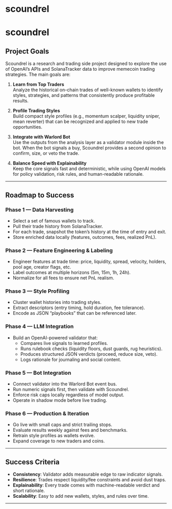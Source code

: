 # scoundrel

# scoundrel

## Project Goals
Scoundrel is a research and trading side project designed to explore the use of OpenAI’s APIs and SolanaTracker data to improve memecoin trading strategies. The main goals are:

1. **Learn from Top Traders**  
   Analyze the historical on-chain trades of well-known wallets to identify styles, strategies, and patterns that consistently produce profitable results.

2. **Profile Trading Styles**  
   Build compact style profiles (e.g., momentum scalper, liquidity sniper, mean reverter) that can be recognized and applied to new trade opportunities.

3. **Integrate with Warlord Bot**  
   Use the outputs from the analysis layer as a validator module inside the bot. When the bot signals a buy, Scoundrel provides a second opinion to confirm, size, or veto the trade.

4. **Balance Speed with Explainability**  
   Keep the core signals fast and deterministic, while using OpenAI models for policy validation, risk rules, and human-readable rationale.

---

## Roadmap to Success

### Phase 1 — Data Harvesting
- Select a set of famous wallets to track.
- Pull their trade history from SolanaTracker.
- For each trade, snapshot the token’s history at the time of entry and exit.
- Store enriched data locally (features, outcomes, fees, realized PnL).

### Phase 2 — Feature Engineering & Labeling
- Engineer features at trade time: price, liquidity, spread, velocity, holders, pool age, creator flags, etc.
- Label outcomes at multiple horizons (5m, 15m, 1h, 24h).
- Normalize for all fees to ensure net PnL realism.

### Phase 3 — Style Profiling
- Cluster wallet histories into trading styles.
- Extract descriptors (entry timing, hold duration, fee tolerance).
- Encode as JSON “playbooks” that can be referenced later.

### Phase 4 — LLM Integration
- Build an OpenAI-powered validator that:
  - Compares live signals to learned profiles.
  - Runs rulebook checks (liquidity floors, dust guards, rug heuristics).
  - Produces structured JSON verdicts (proceed, reduce size, veto).
  - Logs rationale for journaling and social content.

### Phase 5 — Bot Integration
- Connect validator into the Warlord Bot event bus.
- Run numeric signals first, then validate with Scoundrel.
- Enforce risk caps locally regardless of model output.
- Operate in shadow mode before live trading.

### Phase 6 — Production & Iteration
- Go live with small caps and strict trailing stops.
- Evaluate results weekly against fees and benchmarks.
- Retrain style profiles as wallets evolve.
- Expand coverage to new traders and coins.

---

## Success Criteria
- **Consistency**: Validator adds measurable edge to raw indicator signals.
- **Resilience**: Trades respect liquidity/fee constraints and avoid dust traps.
- **Explainability**: Every trade comes with machine-readable verdict and short rationale.
- **Scalability**: Easy to add new wallets, styles, and rules over time.

---